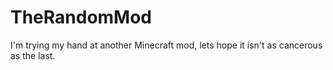 # TheRandomMod
I'm trying my hand at another Minecraft mod, lets hope it isn't as cancerous as the last.
